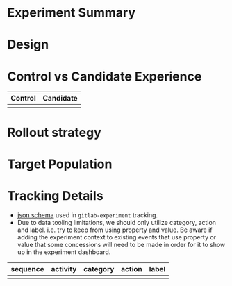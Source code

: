 <!-- Title suggestion: Experiment Implementation: [description] -->

# Experiment Summary
<!-- Quick rundown of what is being done or a link to the Experiment epic -->

# Design
<!-- This should include the contexts that determine the reproducibility (stickiness) of an experiment. This means that if you want the same behavior for a user, the context would be user, or if you want all users when viewing a specific project, the context would be the project being viewed, etc. -->

# Control vs Candidate Experience
<!-- This should include a screenshot of the control vs candidate experience and any helpful context regarding expected behavior -->

| Control | Candidate |
|---------|-----------|
| | |

# Rollout strategy
<!-- This should outline the rollout percentages for variants and if there's more than one step to this, each of those steps and the timing for those steps (e.g. 30 days after initial rollout). -->

# Target Population
<!-- These would be the rules for which given context (and are limited to context or resolvable at experiment time details) is included or excluded from the test. An example of this would be to only run an experiment on groups who go through the Trial registration flow. -->

# Tracking Details

- [json schema](https://gitlab.com/gitlab-org/iglu/-/blob/master/public/schemas/com.gitlab/gitlab_experiment/jsonschema/1-0-3) used in `gitlab-experiment` tracking.
- Due to data tooling limitations, we should only utilize category, action and label. 
  i.e. try to keep from using property and value. Be aware if adding the experiment context to existing events that
  use property or value that some concessions will need to be made in order for it to show up in the experiment dashboard.

| sequence | activity | category | action | label |
| -------- | -------- | ------ | ----- | ------- |
|  |  |  |  |  |
